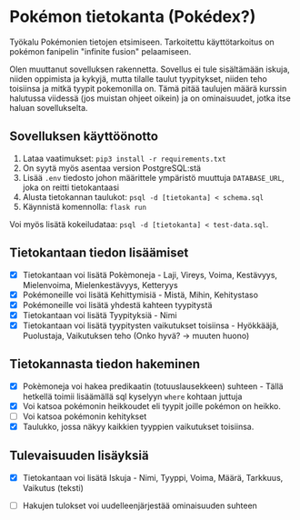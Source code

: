 # Pokémon tietokanta (Pokédex?)
Työkalu Pokémonien tietojen etsimiseen. Tarkoitettu käyttötarkoitus on pokémon fanipelin "infinite fusion" pelaamiseen.

Olen muuttanut sovelluksen rakennetta. Sovellus ei tule sisältämään iskuja, niiden oppimista ja kykyjä, mutta tilalle taulut tyypitykset, niiden teho toisiinsa ja mitkä tyypit pokemonilla on. Tämä pitää taulujen määrä kurssin halutussa viidessä (jos muistan ohjeet oikein) ja on ominaisuudet, jotka itse haluan sovellukselta.

## Sovelluksen käyttöönotto
1. Lataa vaatimukset: `pip3 install -r requirements.txt`
2. On syytä myös asentaa version PostgreSQL:stä
3. Lisää `.env` tiedosto johon määrittele ympäristö muuttuja `DATABASE_URL`, joka on reitti tietokantaasi
4. Alusta tietokannan taulukot: `psql -d [tietokanta] < schema.sql`
5. Käynnistä komennolla: `flask run`

Voi myös lisätä kokeiludataa: `psql -d [tietokanta] < test-data.sql`.

## Tietokantaan tiedon lisäämiset
- [x] Tietokantaan voi lisätä Pokèmoneja - Laji, Vireys, Voima, Kestävyys, Mielenvoima, Mielenkestävyys, Ketteryys
- [x] Pokémoneille voi lisätä Kehittymisiä - Mistä, Mihin, Kehitystaso
- [x] Pokémoneille voi lisätä yhdestä kahteen tyypitystä
- [x] Tietokantaan voi lisätä Tyypityksiä - Nimi
- [x] Tietokantaan voi lisätä tyypitysten vaikutukset toisiinsa - Hyökkääjä, Puolustaja, Vaikutuksen teho (Onko hyvä? -> muuten huono)

## Tietokannasta tiedon hakeminen
- [x] Pokèmoneja voi hakea predikaatin (totuuslausekkeen) suhteen - Tällä hetkellä toimii lisäämällä sql kyselyyn `where` kohtaan juttuja
- [x] Voi katsoa pokémonin heikkoudet eli tyypit joille pokémon on heikko.
- [ ] Voi katsoa pokémonin kehitykset
- [x] Taulukko, jossa näkyy kaikkien tyyppien vaikutukset toisiinsa.

## Tulevaisuuden lisäyksiä
- [x] Tietokantaan voi lisätä Iskuja - Nimi, Tyyppi, Voima, Määrä, Tarkkuus, Vaikutus (teksti)
- [ ] Hakujen tulokset voi uudelleenjärjestää ominaisuuden suhteen

